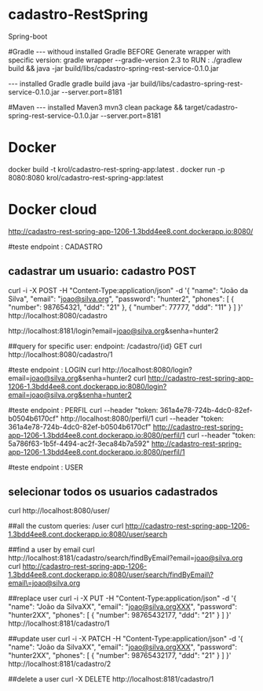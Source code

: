 # cadastro-RestSpring
Spring-boot 

#Gradle
--- withoud installed Gradle
BEFORE Generate wrapper with specific version: gradle wrapper --gradle-version 2.3
to RUN :
./gradlew build && java -jar build/libs/cadastro-spring-rest-service-0.1.0.jar  

--- installed Gradle
gradle build
java -jar build/libs/cadastro-spring-rest-service-0.1.0.jar --server.port=8181

#Maven
--- installed Maven3
mvn3 clean package && target/cadastro-spring-rest-service-0.1.0.jar --server.port=8181

# Docker
docker build -t krol/cadastro-rest-spring-app:latest .
docker run -p 8080:8080 krol/cadastro-rest-spring-app:latest

# Docker cloud
http://cadastro-rest-spring-app-1206-1.3bdd4ee8.cont.dockerapp.io:8080/

#teste endpoint : CADASTRO

## cadastrar um usuario: cadastro POST
curl -i -X POST -H "Content-Type:application/json" -d '{ "name": "João da Silva", "email": "joao@silva.org", "password": "hunter2", "phones": [ { "number": 987654321, "ddd": "21" }, { "number": 77777, "ddd": "11" } ] }' http://localhost:8080/cadastro

http://localhost:8181/login?email=joao@silva.org&senha=hunter2

##query for specific user: endpoint: /cadastro/{id} GET
curl http://localhost:8080/cadastro/1

#teste endpoint : LOGIN
curl http://localhost:8080/login?email=joao@silva.org&senha=hunter2
curl http://cadastro-rest-spring-app-1206-1.3bdd4ee8.cont.dockerapp.io:8080/login?email=joao@silva.org&senha=hunter2

#teste endpoint : PERFIL
curl --header "token: 361a4e78-724b-4dc0-82ef-b0504b6170cf" http://localhost:8080/perfil/1
curl --header "token: 361a4e78-724b-4dc0-82ef-b0504b6170cf" http://cadastro-rest-spring-app-1206-1.3bdd4ee8.cont.dockerapp.io:8080/perfil/1
curl --header "token: 5a786f63-1b5f-4494-ac2f-3eca84b7a592" http://cadastro-rest-spring-app-1206-1.3bdd4ee8.cont.dockerapp.io:8080/perfil/1

#teste endpoint : USER

## selecionar todos os usuarios cadastrados
curl http://localhost:8080/user/

##all the custom queries: /user
curl http://cadastro-rest-spring-app-1206-1.3bdd4ee8.cont.dockerapp.io:8080/user/search

##find a user by email
curl http://localhost:8181/cadastro/search/findByEmail?email=joao@silva.org
curl http://cadastro-rest-spring-app-1206-1.3bdd4ee8.cont.dockerapp.io:8080/user/search/findByEmail\?email\=joao@silva.org

##replace user
curl -i -X PUT -H "Content-Type:application/json" -d '{ "name": "João da SilvaXX", "email": "joao@silva.orgXXX", "password": "hunter2XX", "phones": [ { "number": 98765432177, "ddd": "21" } ] }' http://localhost:8181/cadastro/1

##update user
curl -i -X PATCH -H "Content-Type:application/json" -d '{ "name": "João da SilvaXX", "email": "joao@silva.orgXXX", "password": "hunter2XX", "phones": [ { "number": 98765432177, "ddd": "21" } ] }' http://localhost:8181/cadastro/2

##delete a user
curl -X DELETE http://localhost:8181/cadastro/1